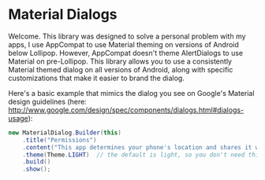 Material Dialogs
===================

Welcome. This library was designed to solve a personal problem with my apps, I use AppCompat to use
Material theming on versions of Android below Lollipop. However, AppCompat doesn't theme AlertDialogs
to use Material on pre-Lollipop. This library allows you to use a consistently Material themed dialog on
all versions of Android, along with specific customizations that make it easier to brand the dialog.

Here's a basic example that mimics the dialog you see on Google's Material design guidelines
(here: http://www.google.com/design/spec/components/dialogs.html#dialogs-usage):

```java
new MaterialDialog.Builder(this)
    .title("Permissions")
    .content("This app determines your phone's location and shares it with Google in order to serve personalized alerts to you. This allows for a better overall app experience.")
    .theme(Theme.LIGHT)  // the default is light, so you don't need this line
    .build()
    .show();
```
